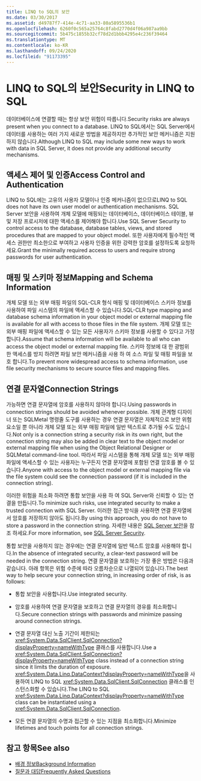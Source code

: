 ```yaml
---
title: LINQ to SQL의 보안
ms.date: 03/30/2017
ms.assetid: d49787f7-414e-4c71-aa33-80a5895536b1
ms.openlocfilehash: 6260f0c565a25764c8fabd2770d4f06a987aa9bb
ms.sourcegitcommit: 5b475c1855b32cf78d2d1bbb4295e4c236f39464
ms.translationtype: MT
ms.contentlocale: ko-KR
ms.lasthandoff: 09/24/2020
ms.locfileid: "91173395"
---
```

# <a name="security-in-linq-to-sql"></a><span data-ttu-id="0dd0b-102">LINQ to SQL의 보안</span><span class="sxs-lookup"><span data-stu-id="0dd0b-102">Security in LINQ to SQL</span></span>

<span data-ttu-id="0dd0b-103">데이터베이스에 연결할 때는 항상 보안 위험이 따릅니다.</span><span class="sxs-lookup"><span data-stu-id="0dd0b-103">Security risks are always present when you connect to a database.</span></span> <span data-ttu-id="0dd0b-104">LINQ to SQL에서는 SQL Server에서 데이터를 사용하는 여러 가지 새로운 방법을 제공하지만 추가적인 보안 메커니즘은 지원하지 않습니다.</span><span class="sxs-lookup"><span data-stu-id="0dd0b-104">Although LINQ to SQL may include some new ways to work with data in SQL Server, it does not provide any additional security mechanisms.</span></span>  
  
## <a name="access-control-and-authentication"></a><span data-ttu-id="0dd0b-105">액세스 제어 및 인증</span><span class="sxs-lookup"><span data-stu-id="0dd0b-105">Access Control and Authentication</span></span>  

 <span data-ttu-id="0dd0b-106">LINQ to SQL에는 고유의 사용자 모델이나 인증 메커니즘이 없으므로</span><span class="sxs-lookup"><span data-stu-id="0dd0b-106">LINQ to SQL does not have its own user model or authentication mechanisms.</span></span> <span data-ttu-id="0dd0b-107">SQL Server 보안을 사용하여 개체 모델에 매핑되는 데이터베이스, 데이터베이스 테이블, 뷰 및 저장 프로시저에 대한 액세스를 제어해야 합니다.</span><span class="sxs-lookup"><span data-stu-id="0dd0b-107">Use SQL Server Security to control access to the database, database tables, views, and stored procedures that are mapped to your object model.</span></span> <span data-ttu-id="0dd0b-108">또한 사용자에게 필수적인 액세스 권한만 최소한으로 부여하고 사용자 인증을 위한 강력한 암호를 설정하도록 요청하세요.</span><span class="sxs-lookup"><span data-stu-id="0dd0b-108">Grant the minimally required access to users and require strong passwords for user authentication.</span></span>  
  
## <a name="mapping-and-schema-information"></a><span data-ttu-id="0dd0b-109">매핑 및 스키마 정보</span><span class="sxs-lookup"><span data-stu-id="0dd0b-109">Mapping and Schema Information</span></span>  

 <span data-ttu-id="0dd0b-110">개체 모델 또는 외부 매핑 파일의 SQL-CLR 형식 매핑 및 데이터베이스 스키마 정보를 사용하여 파일 시스템의 파일에 액세스할 수 있습니다.</span><span class="sxs-lookup"><span data-stu-id="0dd0b-110">SQL-CLR type mapping and database schema information in your object model or external mapping file is available for all with access to those files in the file system.</span></span> <span data-ttu-id="0dd0b-111">개체 모델 또는 외부 매핑 파일에 액세스할 수 있는 모든 사용자가 스키마 정보를 사용할 수 있다고 가정 합니다.</span><span class="sxs-lookup"><span data-stu-id="0dd0b-111">Assume that schema information will be available to all who can access the object model or external mapping file.</span></span> <span data-ttu-id="0dd0b-112">스키마 정보에 대 한 광범위 한 액세스를 방지 하려면 파일 보안 메커니즘을 사용 하 여 소스 파일 및 매핑 파일을 보호 합니다.</span><span class="sxs-lookup"><span data-stu-id="0dd0b-112">To prevent more widespread access to schema information, use file security mechanisms to secure source files and mapping files.</span></span>  
  
## <a name="connection-strings"></a><span data-ttu-id="0dd0b-113">연결 문자열</span><span class="sxs-lookup"><span data-stu-id="0dd0b-113">Connection Strings</span></span>  

 <span data-ttu-id="0dd0b-114">가능하면 연결 문자열에 암호를 사용하지 않아야 합니다.</span><span class="sxs-lookup"><span data-stu-id="0dd0b-114">Using passwords in connection strings should be avoided whenever possible.</span></span> <span data-ttu-id="0dd0b-115">개체 관계형 디자이너 또는 SQLMetal 명령줄 도구를 사용하는 경우 연결 문자열은 자체적으로 보안 위험 요소일 뿐 아니라 개체 모델 또는 외부 매핑 파일에 일반 텍스트로 추가될 수도 있습니다.</span><span class="sxs-lookup"><span data-stu-id="0dd0b-115">Not only is a connection string a security risk in its own right, but the connection string may also be added in clear text to the object model or external mapping file when using the Object Relational Designer or SQLMetal command-line tool.</span></span> <span data-ttu-id="0dd0b-116">따라서 파일 시스템을 통해 개체 모델 또는 외부 매핑 파일에 액세스할 수 있는 사용자는 누구든지 연결 문자열에 포함된 연결 암호를 볼 수 있습니다.</span><span class="sxs-lookup"><span data-stu-id="0dd0b-116">Anyone with access to the object model or external mapping file via the file system could see the connection password (if it is included in the connection string).</span></span>  
  
 <span data-ttu-id="0dd0b-117">이러한 위험을 최소화 하려면 통합 보안을 사용 하 여 SQL Server와 신뢰할 수 있는 연결을 만듭니다.</span><span class="sxs-lookup"><span data-stu-id="0dd0b-117">To minimize such risks, use integrated security to make a trusted connection with SQL Server.</span></span> <span data-ttu-id="0dd0b-118">이러한 접근 방식을 사용하면 연결 문자열에서 암호를 저장하지 않아도 됩니다.</span><span class="sxs-lookup"><span data-stu-id="0dd0b-118">By using this approach, you do not have to store a password in the connection string.</span></span> <span data-ttu-id="0dd0b-119">자세한 내용은 [SQL Server 보안](../sql-server-security.md)을 참조 하세요.</span><span class="sxs-lookup"><span data-stu-id="0dd0b-119">For more information, see [SQL Server Security](../sql-server-security.md).</span></span>  
  
 <span data-ttu-id="0dd0b-120">통합 보안을 사용하지 않는 경우에는 연결 문자열에 일반 텍스트 암호를 사용해야 합니다.</span><span class="sxs-lookup"><span data-stu-id="0dd0b-120">In the absence of integrated security, a clear-text password will be needed in the connection string.</span></span> <span data-ttu-id="0dd0b-121">연결 문자열을 보호하는 가장 좋은 방법은 다음과 같습니다. 아래 항목은 위험 수준에 따라 오름차순으로 나열되어 있습니다.</span><span class="sxs-lookup"><span data-stu-id="0dd0b-121">The best way to help secure your connection string, in increasing order of risk, is as follows:</span></span>  
  
- <span data-ttu-id="0dd0b-122">통합 보안을 사용합니다.</span><span class="sxs-lookup"><span data-stu-id="0dd0b-122">Use integrated security.</span></span>  
  
- <span data-ttu-id="0dd0b-123">암호를 사용하여 연결 문자열을 보호하고 연결 문자열의 경유를 최소화합니다.</span><span class="sxs-lookup"><span data-stu-id="0dd0b-123">Secure connection strings with passwords and minimize passing around connection strings.</span></span>  
  
- <span data-ttu-id="0dd0b-124">연결 문자열 대신 노출 기간이 제한되는 <xref:System.Data.SqlClient.SqlConnection?displayProperty=nameWithType> 클래스를 사용합니다.</span><span class="sxs-lookup"><span data-stu-id="0dd0b-124">Use a <xref:System.Data.SqlClient.SqlConnection?displayProperty=nameWithType> class instead of a connection string since it limits the duration of exposure.</span></span> <span data-ttu-id="0dd0b-125"><xref:System.Data.Linq.DataContext?displayProperty=nameWithType>을 사용하여 LINQ to SQL <xref:System.Data.SqlClient.SqlConnection> 클래스를 인스턴스화할 수 있습니다.</span><span class="sxs-lookup"><span data-stu-id="0dd0b-125">The LINQ to SQL <xref:System.Data.Linq.DataContext?displayProperty=nameWithType> class can be instantiated using a <xref:System.Data.SqlClient.SqlConnection>.</span></span>  
  
- <span data-ttu-id="0dd0b-126">모든 연결 문자열의 수명과 접근할 수 있는 지점을 최소화합니다.</span><span class="sxs-lookup"><span data-stu-id="0dd0b-126">Minimize lifetimes and touch points for all connection strings.</span></span>  
  
## <a name="see-also"></a><span data-ttu-id="0dd0b-127">참고 항목</span><span class="sxs-lookup"><span data-stu-id="0dd0b-127">See also</span></span>

- [<span data-ttu-id="0dd0b-128">배경 정보</span><span class="sxs-lookup"><span data-stu-id="0dd0b-128">Background Information</span></span>](background-information.md)
- [<span data-ttu-id="0dd0b-129">질문과 대답</span><span class="sxs-lookup"><span data-stu-id="0dd0b-129">Frequently Asked Questions</span></span>](frequently-asked-questions.md)
